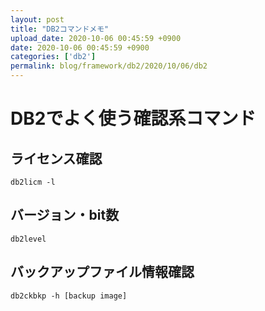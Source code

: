 ```yaml
---
layout: post
title: "DB2コマンドメモ"
upload_date: 2020-10-06 00:45:59 +0900
date: 2020-10-06 00:45:59 +0900
categories: ['db2']
permalink: blog/framework/db2/2020/10/06/db2
---
```


# DB2でよく使う確認系コマンド
## ライセンス確認
```
db2licm -l
```

## バージョン・bit数
```
db2level
```

## バックアップファイル情報確認
```
db2ckbkp -h [backup image]
```